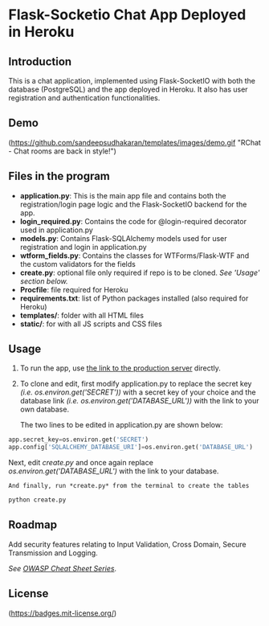 # Flask-Socketio Chat App Deployed in Heroku

## Introduction
This is a chat application, implemented using Flask-SocketIO with both the database (PostgreSQL) and the app deployed in Heroku. It also has user registration and authentication functionalities.

## Demo
(https://github.com/sandeepsudhakaran/templates/images/demo.gif "RChat - Chat rooms are back in style!")

## Files in the program
- **application.py**: This is the main app file and contains both the registration/login page logic and the Flask-SocketIO backend for the app.
- **login_required.py**: Contains the code for @login-required decorator used in application.py
- **models.py**: Contains Flask-SQLAlchemy models used for user registration and login in application.py
- **wtform_fields.py**: Contains the classes for WTForms/Flask-WTF and the custom validators for the fields
- **create.py**: optional file only required if repo is to be cloned. *See 'Usage' section below.*
- **Procfile**: file required for Heroku
- **requirements.txt**: list of Python packages installed (also required for Heroku)
- **templates/**: folder with all HTML files
- **static/**: for with all JS scripts and CSS files


## Usage
1. To run the app, use [the link to the production server](https://rchat-app.herokuapp.com) directly.

2. To clone and edit, first modify application.py to replace the secret key *(i.e. os.environ.get('SECRET'))* with a secret key of your choice and the database link *(i.e. os.environ.get('DATABASE_URL'))* with the link to your own database.

    The two lines to be edited in application.py are shown below:
```python
app.secret_key=os.environ.get('SECRET')
app.config['SQLALCHEMY_DATABASE_URI']=os.environ.get('DATABASE_URL')
```
Next, edit *create.py* and once again replace *os.environ.get('DATABASE_URL')* with the link to your database.

    And finally, run *create.py* from the terminal to create the tables
```bash
python create.py
```

## Roadmap
Add security features relating to Input Validation, Cross Domain, Secure Transmission and Logging.

*See [OWASP Cheat Sheet Series](https://www.owasp.org/index.php/OWASP_Cheat_Sheet_Series#tab=Main)*.

## License
(https://badges.mit-license.org/)
